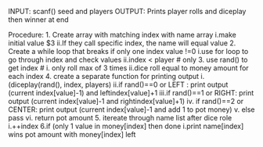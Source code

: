 INPUT: scanf() seed and players
OUTPUT: Prints player rolls and diceplay then winner at end

Procedure:
	1. Create array with matching index with name array
		i.make initial value $3
		ii.If they call specific index, the name will equal value
	2. Create a while loop that breaks if only one index value !=0
		i.use for loop to go through index and check values
		ii.index < player # only
	3. use rand() to get index #
		i. only roll max of 3 times
		ii.dice roll equal to money amount for each index
	4. create a separate function for printing output
		i.(diceplay(rand(), index, players)
		ii.if rand()==0 or LEFT : print output
		(current index[value]-1) and leftindex[value]+1
		iii.if rand()==1 or RIGHT: print output
		(current index[value]-1 and rightindex[value]+1)
		iv. if rand()==2 or CENTER: print output
		(current index[value]-1 and add 1 to pot money)
		v. else pass
		vi. return pot amount
	5. itereate through name list after dice role
		i.++index
	6.if (only 1 value in money[index] then done
		i.print name[index] wins pot amount with money[index] left

